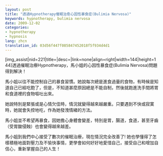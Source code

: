 ```yaml
---
layout: post
title: "透過Hypnotherapy催眠治愈心因性暴食症(Bulimia Nervosa)"
keywords: hypnotherapy, bulimia nervosa
date: 2009-12-02
categories:
- hypnotherapy
- hypnosis
lang: zhcn
translation_id: 03d56f447f085847452018f5f934d4d1
---
```

<!--break-->
<p>[img_assist|nid=221|title=|desc=|link=none|align=right|width=144|height=144]透過催眠治療Hypnotherapy，馬小姐的心因性暴食症(Bulimia Nervosa)問題得到解決！</p>

<p>馬小姐以往不能控制自己的暴食習慣。她說每次總是進食過量的食物，有時候是知道自己已經吃飽了，但是，不知道甚麼原因總是不能自制，然後就跑進洗手間將胃和食道裡的食物嘔吐出來。</p>

<p>她說特別是緊張或是心情欠佳時，情況就變得越來越嚴重。只要遇到不快或寂寞時，她就會失控地吃，作為她發洩情緒的方法。</p>

<p>馬小姐並不希望再暴食，因她擔心身體會變差，特別是胃，腸道，食道，甚至牙齒（受胃酸侵蝕）也會變得越來越差。</p>

<p>馬小姐到我們中心接受了數次的催眠治療，現在情況完全改善了! 她也學懂得了怎樣積極地面對壓力及不愉快事情，更學會如何好好地愛惜自己，接受自己和增加自信心，重新掌握自己的人生！</p>
